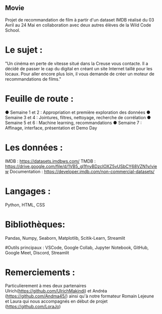 ## Movie

Projet de recommandation de film à partir d'un dataset IMDB réalisé du 03 Avril au 24 Mai en collaboration avec deux autres élèves de la Wild Code School.

# Le sujet :
"Un cinéma en perte de vitesse situé dans la
Creuse vous contacte. Il a décidé de passer le cap du digital en créant un site Internet
taillé pour les locaux.
Pour aller encore plus loin, il vous demande de créer un moteur de
recommandations de films."

# Feuille de route :
● Semaine 1 et 2 : Appropriation et première exploration des données
● Semaine 3 et 4 : Jointures, filtres, nettoyage, recherche de corrélation
● Semaine 5 et 6 : Machine learning, recommandations
● Semaine 7 : Affinage, interface, présentation et Demo Day

# Les données :
IMDB : https://datasets.imdbws.com/
TMDB : https://drive.google.com/file/d/1VB5_gl1fnyBDzcIOXZ5vUSbCY68VZN1v/view
Documentation : https://developer.imdb.com/non-commercial-datasets/

# Langages :
Python, HTML, CSS

# Bibliothèques:
Pandas, Numpy, Seaborn, Matplotlib, Scitik-Learn, Streamlit

#Outils principaux : 
VSCode, Google Collab, Jupyter Notebook, GitHub, Google Meet, Discord, Streamlit


# Remerciements :
Particulierement à mes deux partenaires Ulrich(https://github.com/UlrichMakindi)  et Andréa (https://github.com/Andma45/) ainsi qu'à notre formateur Romain Lejeune et Laura qui nous accompagnés en début de projet (https://github.com/LoraJo)
